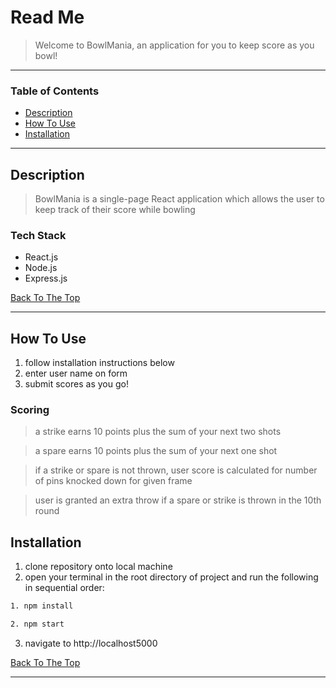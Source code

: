 # Read Me

<!-- ![](README.gif) -->

> Welcome to BowlMania, an application for you to keep score as you bowl!

---

### Table of Contents

- [Description](#description)
- [How To Use](#how-to-use)
- [Installation](#installation)

---

## Description

> BowlMania is a single-page React application which allows the user to keep track of their score while bowling

### Tech Stack

- React.js
- Node.js
- Express.js

[Back To The Top](#read-me)

---

## How To Use

1. follow installation instructions below
2. enter user name on form
3. submit scores as you go!

### Scoring

> a strike earns 10 points plus the sum of your next two shots

> a spare earns 10 points plus the sum of your next one shot

> if a strike or spare is not thrown, user score is calculated for number of pins knocked down for given frame

> user is granted an extra throw if a spare or strike is thrown in the 10th round

## Installation

1. clone repository onto local machine
2. open your terminal in the root directory of project and run the following in sequential order:

```html
1. npm install
```

```html
2. npm start
```

3. navigate to http://localhost5000

[Back To The Top](#read-me)

---
